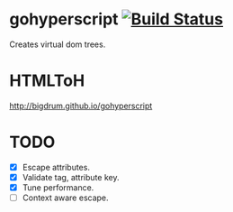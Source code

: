 # gohyperscript [![Build Status](https://travis-ci.org/bigdrum/gohyperscript.svg?branch=master)](https://travis-ci.org/bigdrum/gohyperscript)

Creates virtual dom trees.

# HTMLToH
http://bigdrum.github.io/gohyperscript

# TODO
- [x] Escape attributes.
- [x] Validate tag, attribute key.
- [x] Tune performance.
- [ ] Context aware escape.

